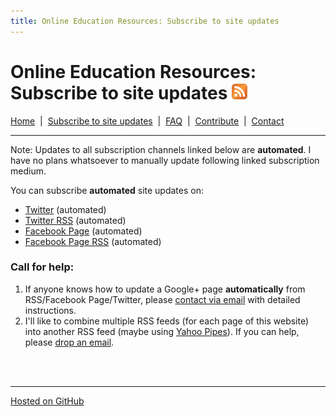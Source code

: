 ```yaml
---
title: Online Education Resources: Subscribe to site updates
---
```


# Online Education Resources: Subscribe to site updates <a href="http://page2rss.com/rss/0da16b14169a092074314bac2f4cdbff"><img src="https://github.com/amberj/online-edu-resources/raw/gh-pages/feed-icon.png" alt="RSS Feed" /></a>
[Home](http://amberj.github.com/online-edu-resources/ "Online Educational Resources: Home") &nbsp;|&nbsp; [Subscribe to site updates](http://amberj.github.com/online-edu-resources/subscribe.html "Online Educational Resources: Subscribe to site updates") &nbsp;|&nbsp; [FAQ](http://amberj.github.com/online-edu-resources/faq.html "Online Educational Resources: FAQ") &nbsp;|&nbsp; [Contribute](http://amberj.github.com/online-edu-resources/contribute.html "Online Educational Reqources: Contribute") &nbsp;|&nbsp; [Contact](http://amberj.github.com/online-edu-resources/contact.html "Online Educational Resources: Contact")<br />

<hr />

Note: Updates to all subscription channels linked below are __automated__. I have no plans whatsoever to manually update following linked subscription medium.

You can subscribe __automated__ site updates on:
* [Twitter](https://twitter.com/#!/ResourcesEdu "ResourcesEdu on Twitter") (automated)
* [Twitter RSS](https://api.twitter.com/1/statuses/user_timeline.rss?screen_name=ResourcesEdu "RSS feed of ResourcesEdu's Twitter stream") (automated)
* [Facebook Page](https://www.facebook.com/pages/Online-Edu-Resources/193711327397725 "Online Edu Resources Facebook Page") (automated)
* [Facebook Page RSS](https://www.facebook.com/feeds/page.php?id=193711327397725&format=rss20 "RSS feed of Online Edu Resources Facebook Page") (automated)

### Call for help:
1. If anyone knows how to update a Google+ page __automatically__ from RSS/Facebook Page/Twitter, please [contact via email](http://amberj.github.com/online-edu-resources/contact.html "Contact") with detailed instructions.
2. I'll like to combine multiple RSS feeds (for each page of this website) into another RSS feed (maybe using [Yahoo Pipes](http://pipes.yahoo.com/ "Yahoo Pipes")). If you can help, please [drop an email](http://amberj.github.com/online-edu-resources/contact.html "Contact").

<br /><br />
<hr />

[Hosted on GitHub](https://github.com/amberj/online-edu-resources "online-edu-resources on GitHub")
